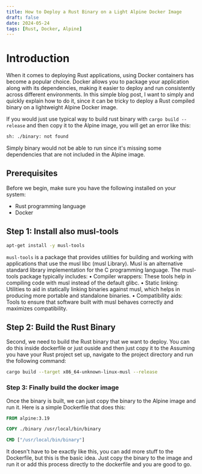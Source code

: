 ```yaml
---
title: How to Deploy a Rust Binary on a Light Alpine Docker Image
draft: false
date: 2024-05-24
tags: [Rust, Docker, Alpine]
---
```


# Introduction

When it comes to deploying Rust applications, using Docker containers has become a popular choice. Docker allows you to package your application along with its dependencies, making it easier to deploy and run consistently across different environments. In this simple blog post, I want to simply and quickly explain how to do it, since it can be tricky to deploy a Rust compiled binary on a lightweight Alpine Docker image.

If you would just use typical way to build rust binary with `cargo build --release` and then copy it to the Alpine image, you will get an error like this:

```bash
sh: ./binary: not found
```

Simply binary would not be able to run since it's missing some dependencies that are not included in the Alpine image.

## Prerequisites

Before we begin, make sure you have the following installed on your system:

- Rust programming language
- Docker

## Step 1: Install also musl-tools

```bash
apt-get install -y musl-tools
```

`musl-tools` is a package that provides utilities for building and working with applications that use the musl libc (musl Library). Musl is an alternative standard library implementation for the C programming language.
The musl-tools package typically includes:
    • Compiler wrappers: These tools help in compiling code with musl instead of the default glibc.
    • Static linking: Utilities to aid in statically linking binaries against musl, which helps in producing more portable and standalone binaries.
    • Compatibility aids: Tools to ensure that software built with musl behaves correctly and maximizes compatibility.


## Step 2: Build the Rust Binary

Second, we need to build the Rust binary that we want to deploy. You can do this inside dockerfile or just ouside and then just copy it to the Assuming you have your Rust project set up, navigate to the project directory and run the following command:

```bash
cargo build --target x86_64-unknown-linux-musl --release
```

### Step 3: Finally build the docker image

Once the binary is built, we can just copy the binary to the Alpine image and run it. Here is a simple Dockerfile that does this:

```dockerfile
FROM alpine:3.19

COPY ./binary /usr/local/bin/binary

CMD ["/usr/local/bin/binary"]
```

It doesn't have to be exactly like this, you can add more stuff to the Dockerfile, but this is the basic idea. Just copy the binary to the image and run it or add this process directly to the dockerfile and you are good to go.
